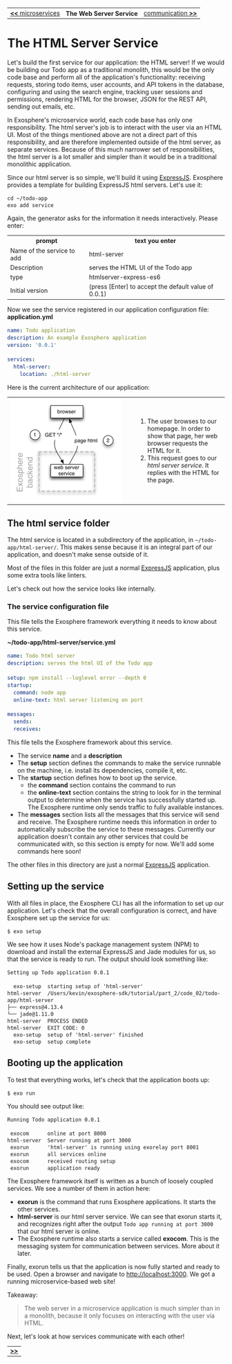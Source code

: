 <table>
  <tr>
    <td><a href="03_microservices.md"><b>&lt;&lt;</b> microservices</a></td>
    <th>The Web Server Service</th>
    <td><a href="05_communication.md">communication <b>&gt;&gt;</b></a></td>
  </tr>
</table>


# The HTML Server Service

Let's build the first service for our application:
the HTML server!
If we would be building our Todo app as a traditional monolith,
this would be the only code base
and perform all of the application's functionality:
receiving requests,
storing todo items, user accounts, and API tokens in the database,
configuring and using the search engine,
tracking user sessions and permissions,
rendering HTML for the browser, JSON for the REST API,
sending out emails,
etc.

In Exosphere's microservice world,
each code base has only one responsibility.
The html server's job is to interact with the user via an HTML UI.
Most of the things mentioned above are not a direct part of this responsibility,
and are therefore implemented outside of the html server,
as separate services.
Because of this much narrower set of responsibilities,
the html server is a lot smaller and simpler
than it would be in a traditional monolithic application.

Since our html server is so simple,
we'll build it using [ExpressJS](http://expressjs.com).
Exosphere provides a template for building ExpressJS html servers.
Let's use it:

```
cd ~/todo-app
exo add service
```

Again, the generator asks for the information it needs interactively.
Please enter:

<table>
  <tr>
    <th>prompt</th>
    <th>text you enter</th>
  </tr>
  <tr>
    <td>Name of the service to add</td>
    <td>html-server</td>
  </tr>
  <tr>
    <td>Description</td>
    <td>serves the HTML UI of the Todo app</td>
  </tr>
  <tr>
    <td>type</td>
    <td>htmlserver-express-es6</td>
  </tr>
  <tr>
    <td>Initial version</td>
    <td>(press [Enter] to accept the default value of 0.0.1)</td>
  </tr>
</table>

Now we see the service registered in our application configuration file:
__application.yml__

```yml
name: Todo application
description: An example Exosphere application
version: '0.0.1'

services:
  html-server:
    location: ./html-server
```

Here is the current architecture of our application:

<table>
  <tr>
    <td width="280">
      <img alt="architecture for step 2" src="04_architecture.png" width="258">
    </td>
    <td>
      <ol>
        <li>
          The user browses to our homepage.
          In order to show that page, her web browser requests the HTML for it.
        </li>
        <li>
          This request goes to our <i>html server service</i>.
          It replies with the HTML for the page.
        </li>
      </ol>
    </td>
  </tr>
</table>



## The html service folder

The html service is located in a subdirectory of the application,
in `~/todo-app/html-server/`.
This makes sense because it is an integral part of our application,
and doesn't make sense outside of it.

Most of the files in this folder
are just a normal [ExpressJS](http://expressjs.com) application,
plus some extra tools like linters.

Let's check out how the service looks like internally.


### The service configuration file

This file tells the Exosphere framework everything it needs to know about this service.

__~/todo-app/html-server/service.yml__

```yml
name: Todo html server
description: serves the html UI of the Todo app

setup: npm install --loglevel error --depth 0
startup:
  command: node app
  online-text: html server listening on port

messages:
  sends:
  receives:
```

This file tells the Exosphere framework about this service.
* The service __name__ and a __description__
* The __setup__ section defines the commands to make the service runnable on the machine,
  i.e. install its dependencies, compile it, etc.
* The __startup__ section defines how to boot up the service.
  * the __command__ section contains the command to run
  * the __online-text__ section contains the string to look for in the terminal output
    to determine when the service has successfully started up.
    The Exosphere runtime only sends traffic to fully available instances.
* The __messages__ section lists all the messages that this service will send and receive.
  The Exosphere runtime needs this information
  in order to automatically subscribe the service to these messages.
  Currently our application doesn't contain any other services
  that could be communicated with,
  so this section is empty for now.
  We'll add some commands here soon!


The other files in this directory are just a normal
[ExpressJS](http://expressjs.com)
application.


## Setting up the service

With all files in place,
the Exosphere CLI has all the information to set up our application.
Let's check that the overall configuration is correct,
and have Exosphere set up the service for us:

```
$ exo setup
```

We see how it uses Node's package management system (NPM)
to download and install
the external ExpressJS and Jade modules for us,
so that the service is ready to run.
The output should look something like:

```
Setting up Todo application 0.0.1

  exo-setup  starting setup of 'html-server'
html-server  /Users/kevin/exosphere-sdk/tutorial/part_2/code_02/todo-app/html-server
├── express@4.13.4
└── jade@1.11.0
html-server  PROCESS ENDED
html-server  EXIT CODE: 0
  exo-setup  setup of 'html-server' finished
  exo-setup  setup complete
```


## Booting up the application

To test that everything works, let's check that the application boots up:

```
$ exo run
```

You should see output like:

```
Running Todo application 0.0.1

 exocom      online at port 8000
html-server  Server running at port 3000
 exorun      'html-server' is running using exorelay port 8001
 exorun      all services online
 exocom      received routing setup
 exorun      application ready
```

The Exosphere framework itself is written as a bunch of loosely coupled services.
We see a number of them in action here:
* __exorun__ is the command that runs Exosphere applications.
  It starts the other services.
* __html-server__ is our html server service.
  We can see that exorun starts it,
  and recognizes right after the output `Todo app running at port 3000`
  that our html server is online.
* The Exosphere runtime also starts a service called __exocom__.
  This is the messaging system
  for communication between services.
  More about it later.

Finally, exorun tells us that the application is now fully started
and ready to be used.
Open a browser and navigate to [http://localhost:3000](http://localhost:3000).
We got a running microservice-based web site!

Takeaway:
> The web server in a microservice application is much simpler than in a monolith,
> because it only focuses on interacting with the user via HTML.

Next, let's look at how services communicate with each other!

<table>
  <tr>
    <td><a href="05_communication.md"><b>&gt;&gt;</b></a></td>
  </tr>
</table>
